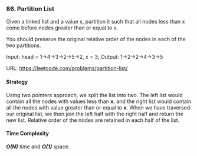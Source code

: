 ### 86. Partition List
Given a linked list and a value x, partition it such that all nodes less than x come before nodes greater than or equal to x.

You should preserve the original relative order of the nodes in each of the two partitions.

Input: head = 1->4->3->2->5->2, x = 3;
Output: 1->2->2->4->3->5

URL: https://leetcode.com/problems/partition-list/

#### Strategy
Using two pointers approach, we split the list into two. The left list would contain all the nodes with values less than **x**, and the right list would contain all the nodes with value greater than or equal to **x**. When we have traversed our original list, we then join the left half with the right half and return the new list. Relative order of the nodes are retained in each half of the list. 

#### Time Complexity
***O(N)*** time and ***O(1)*** space.